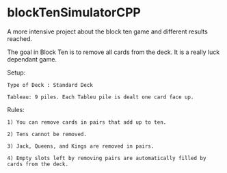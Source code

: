 # blockTenSimulatorCPP
A more intensive project about the block ten game and different results reached.

The goal in Block Ten is to remove all cards from the deck. It is a really luck dependant game.

Setup:

	Type of Deck : Standard Deck

	Tableau: 9 piles. Each Tableu pile is dealt one card face up.

Rules:

	1) You can remove cards in pairs that add up to ten.

	2) Tens cannot be removed.

	3) Jack, Queens, and Kings are removed in pairs.

	4) Empty slots left by removing pairs are automatically filled by cards from the deck.
